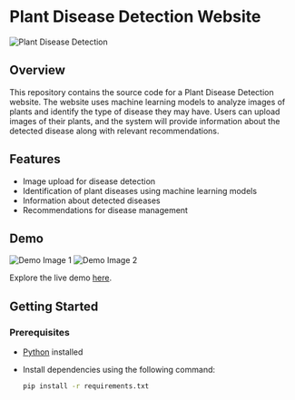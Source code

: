 # Plant Disease Detection Website

![Plant Disease Detection](path/to/your/image.png)

## Overview

This repository contains the source code for a Plant Disease Detection website. The website uses machine learning models to analyze images of plants and identify the type of disease they may have. Users can upload images of their plants, and the system will provide information about the detected disease along with relevant recommendations.

## Features

- Image upload for disease detection
- Identification of plant diseases using machine learning models
- Information about detected diseases
- Recommendations for disease management

## Demo

![Demo Image 1](path/to/demo/image1.png)
![Demo Image 2](path/to/demo/image2.png)

Explore the live demo [here](https://your-website-url.com).

## Getting Started

### Prerequisites

- [Python](https://www.python.org/) installed
- Install dependencies using the following command:

  ```bash
  pip install -r requirements.txt
